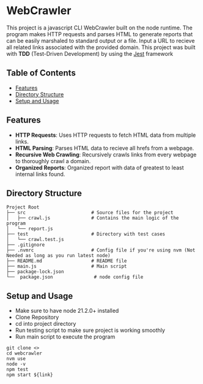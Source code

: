 

# WebCrawler

This project is a javascript CLI WebCrawler built on the node runtime. The program makes HTTP requests and parses HTML to generate reports that can be easily marshaled to standard output or a file. Input a URL to recieve all related links associated with the provided domain. This project was built with **TDD** (Test-Driven Development) by using the [Jest](https://jestjs.io/) framework

## Table of Contents

- [Features](#features)
- [Directory Structure](#directory-structure)
- [Setup and Usage](#setup)

## Features
- **HTTP Requests**: Uses HTTP requests to fetch HTML data from multiple links.
- **HTML Parsing**: Parses HTML data to recieve all hrefs from a webpage.
- **Recursive Web Crawling**: Recursively crawls links from every webpage to thoroughly crawl a domain.
- **Organized Reports**: Organized report with data of greatest to least internal links found.

## Directory Structure

```
Project Root
├── src                        # Source files for the project
│   ├── crawl.js               # Contains the main logic of the program
│   └── report.js             
├── test                       # Directory with test cases
│   └── crawl.test.js
├── .gitignore 
├── .nvmrc                     # Config file if you're using nvm (Not Needed as long as you run latest node)
├── README.md                  # README file
├── main.js                    # Main script
├── package-lock.json
└──  package.json               # node config file 
```

## Setup and Usage
- Make sure to have node 21.2.0+ installed
- Clone Repository
- cd into project directory
- Run testing script to make sure project is working smoothly
- Run main script to execute the program 
```
git clone <>
cd webcrawler
nvm use 
node -v
npm test
npm start ${link}
```
